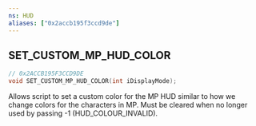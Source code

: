 ```yaml
---
ns: HUD
aliases: ["0x2accb195f3ccd9de"]
---
```

## SET_CUSTOM_MP_HUD_COLOR

```c
// 0x2ACCB195F3CCD9DE
void SET_CUSTOM_MP_HUD_COLOR(int iDisplayMode);
```

Allows script to set a custom color for the MP HUD similar to how we change colors for the characters in MP. Must be cleared when no longer used by passing -1 (HUD_COLOUR_INVALID).

